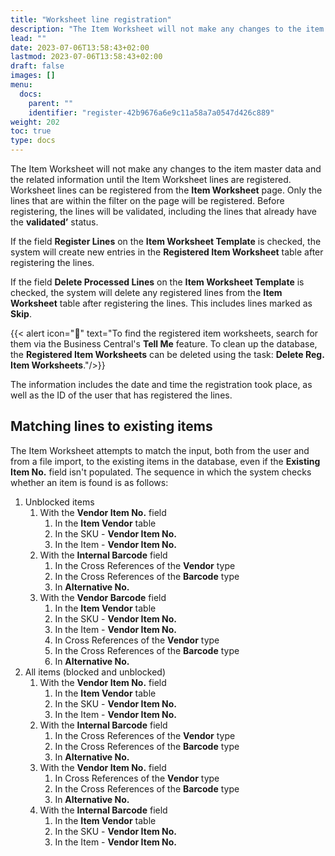 ```yaml
---
title: "Worksheet line registration"
description: "The Item Worksheet will not make any changes to the item master data and the related information until the Item Worksheet lines are registered."
lead: ""
date: 2023-07-06T13:58:43+02:00
lastmod: 2023-07-06T13:58:43+02:00
draft: false
images: []
menu:
  docs:
    parent: ""
    identifier: "register-42b9676a6e9c11a58a7a0547d426c889"
weight: 202
toc: true
type: docs
---
```


The Item Worksheet will not make any changes to the item master data and the related information until the Item Worksheet lines are registered. Worksheet lines can be registered from the **Item Worksheet** page. Only the lines that are within the filter on the page will be registered. Before registering, the lines will be validated, including the lines that already have the **validated’** status. 

If the field **Register Lines** on the **Item Worksheet Template** is checked, the system will create new entries in the **Registered Item Worksheet** table after registering the lines. 

If the field **Delete Processed Lines** on the **Item Worksheet Template** is checked, the system will delete any registered lines from the **Item Worksheet** table after registering the lines. This includes lines marked as **Skip**. 

{{< alert icon="📝" text="To find the registered item worksheets, search for them via the Business Central's <b>Tell Me</b> feature. To clean up the database, the <b>Registered Item Worksheets</b> can be deleted using the task: <b>Delete Reg. Item Worksheets</b>."/>}}

The information includes the date and time the registration took place, as well as the ID of the user that has registered the lines.

## Matching lines to existing items

The Item Worksheet attempts to match the input, both from the user and from a file import, to the existing items in the database, even if the **Existing Item No.** field isn't populated. The sequence in which the system checks whether an item is found is as follows:

1. Unblocked items
   1. With the **Vendor Item No.** field
      1. In the **Item Vendor** table
      2. In the SKU - **Vendor Item No.**
      3. In the Item - **Vendor Item No.**
   2. With the **Internal Barcode** field
      1. In the Cross References of the **Vendor** type
      2. In the Cross References of the **Barcode** type
      3. In **Alternative No.**
   3. With the **Vendor Barcode** field
      1. In the **Item Vendor** table
      2. In the SKU - **Vendor Item No.**
      3. In the Item - **Vendor Item No.**
      4. In Cross References of the **Vendor** type
      5. In the Cross References of the **Barcode** type
      6. In **Alternative No.**
2. All items (blocked and unblocked)
   1. With the **Vendor Item No.** field
      1. In the **Item Vendor** table
      2. In the SKU - **Vendor Item No.**
      3. In the Item - **Vendor Item No.**
   2. With the **Internal Barcode** field
      1. In the Cross References of the **Vendor** type
      2. In the Cross References of the **Barcode** type
      3. In **Alternative No.**
   3. With the **Vendor Item No.** field
      1. In Cross References of the **Vendor** type
      2. In the Cross References of the **Barcode** type
      3. In **Alternative No.**
   4. With the **Internal Barcode** field
      1. In the **Item Vendor** table
      2. In the SKU - **Vendor Item No.**
      3. In the Item - **Vendor Item No.**
